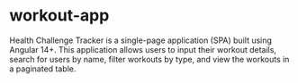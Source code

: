 # workout-app
Health Challenge Tracker is a single-page application (SPA) built using Angular 14+. This application allows users to input their workout details, search for users by name, filter workouts by type, and view the workouts in a paginated table. 
